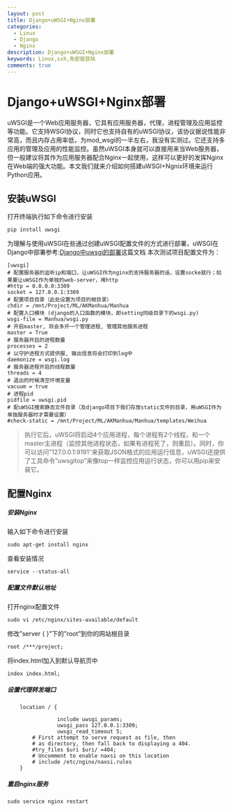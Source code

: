 ```yaml
---
layout: post
title: Django+uWSGI+Nginx部署
categories:
  - Linux
  - Django
  - Nginx
description: Django+uWSGI+Nginx部署
keywords: Linux,ssh,免密铤登陆
comments: true
---
```



# Django+uWSGI+Nginx部署


uWSGI是一个Web应用服务器，它具有应用服务器，代理，进程管理及应用监控等功能。它支持WSGI协议，同时它也支持自有的uWSGI协议，该协议据说性能非常高，而且内存占用率低，为mod_wsgi的一半左右，我没有实测过。它还支持多应用的管理及应用的性能监控。虽然uWSGI本身就可以直接用来当Web服务器，但一般建议将其作为应用服务器配合Nginx一起使用，这样可以更好的发挥Nginx在Web端的强大功能。本文我们就来介绍如何搭建uWSGI+Ngnix环境来运行Python应用。

## 安装uWSGI

打开终端执行如下命令进行安装
```
pip install uwsgi
```
为理解与使用uWSGI在些通过创建uWSGI配置文件的方式进行部署，uWSGI在Django中部署参考:[Django中uwsgi的部署](http://www.kuture.com.cn/2018/06/20/Django%E4%B8%ADuwsgi%E7%9A%84%E9%83%A8%E7%BD%B2/)这篇文档
本次测试项目配置文件为：
```
[uwsgi]
# 配置服务器的监听ip和端口，让uWSGI作为nginx的支持服务器的话，设置socke就行；如果要让uWSGI作为单独的web-server，用http
#http = 0.0.0.0:3309
socket = 127.0.0.1:3309
# 配置项目目录（此处设置为项目的根目录）
chdir = /mnt/Project/ML/AKManhua/Manhua
# 配置入口模块 (django的入口函数的模块，即setting同级目录下的wsgi.py)
wsgi-file = Manhua/wsgi.py
# 开启master, 将会多开一个管理进程, 管理其他服务进程
master = True
# 服务器开启的进程数量
processes = 2
# 以守护进程方式提供服, 输出信息将会打印到log中
daemonize = wsgi.log
# 服务器进程开启的线程数量
threads = 4
# 退出的时候清空环境变量
vacuum = true
# 进程pid
pidfile = uwsgi.pid
# 配uWSGI搜索静态文件目录（及django项目下我们存放static文件的目录，用uWSGI作为单独服务器时才需要设置）
#check-static = /mnt/Project/ML/AKManhua/Manhua/templates/Weihua
```
> 执行它后，uWSGI将启动4个应用进程，每个进程有2个线程，和一个master主进程（监控其他进程状态，如果有进程死了，则重启）。同时，你可以访问”127.0.0.1:9191″来获取JSON格式的应用运行信息，uWSGI还提供了工具命令”uwsgitop”来像top一样监控应用运行状态，你可以用pip来安装它。

## 配置Nginx

##### 安装Nginx
输入如下命令进行安装
```
sudo apt-get install nginx
```
查看安装情况
```
service --status-all
```
##### 配置文件默认地址
打开nginx配置文件

```
sudo vi /etc/nginx/sites-available/default
```
修改”server { }”下的”root”到你的网站根目录
```
root /***/project;
```
将index.html加入到默认导航页中
```
index index.html;
```
##### 设置代理转发端口
```
	location / {

                include uwsgi_params;
                uwsgi_pass 127.0.0.1:3309;
                uwsgi_read_timeout 5;
		# First attempt to serve request as file, then
		# as directory, then fall back to displaying a 404.
		#try_files $uri $uri/ =404;
		# Uncomment to enable naxsi on this location
		# include /etc/nginx/naxsi.rules
	}

```

##### 重启nginx服务
```
sudo service nginx restart
```














